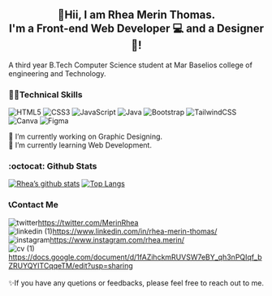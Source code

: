 
<h2 align="center">
👋Hii, I am Rhea Merin Thomas. <br>
I'm a Front-end Web Developer 💻 and a Designer 🎨!
</h2> 
A third year B.Tech Computer Science student at Mar Baselios college of engineering and Technology.

### 👩‍💻Technical Skills
![HTML5](https://img.shields.io/badge/html5-%23E34F26.svg?style=for-the-badge&logo=html5&logoColor=white) ![CSS3](https://img.shields.io/badge/css3-%231572B6.svg?style=for-the-badge&logo=css3&logoColor=white) ![JavaScript](https://img.shields.io/badge/javascript-%23323330.svg?style=for-the-badge&logo=javascript&logoColor=%23F7DF1E) ![Java](https://img.shields.io/badge/java-%23ED8B00.svg?style=for-the-badge&logo=java&logoColor=white) ![Bootstrap](https://img.shields.io/badge/bootstrap-%23563D7C.svg?style=for-the-badge&logo=bootstrap&logoColor=white) ![TailwindCSS](https://img.shields.io/badge/tailwindcss-%2338B2AC.svg?style=for-the-badge&logo=tailwind-css&logoColor=white) ![Canva](https://img.shields.io/badge/Canva-%2300C4CC.svg?style=for-the-badge&logo=Canva&logoColor=white) ![Figma](https://img.shields.io/badge/figma-%23F24E1E.svg?style=for-the-badge&logo=figma&logoColor=white)


🔭 I’m currently working on Graphic Designing. <br>
🌱 I’m currently learning Web Development.


###	:octocat: Github Stats
[![Rhea’s github stats](https://github-readme-stats.vercel.app/api?username=RheaMerin)](https://github.com/RheaMerin)
[![Top Langs](https://github-readme-stats.vercel.app/api/top-langs/?username=RheaMerin&layout=compact)](https://github.com/RheaMerin)

### 📞Contact Me
![twitter](https://user-images.githubusercontent.com/74013241/150143077-a2485099-ba3f-4940-a4e0-0e714fecb129.png)https://twitter.com/MerinRhea <br>
![linkedin (1)](https://user-images.githubusercontent.com/74013241/150143075-750ae9c9-9f4a-4e5c-a31d-507d6f51fd4e.png)https://www.linkedin.com/in/rhea-merin-thomas/ <br>
![instagram](https://user-images.githubusercontent.com/74013241/150143288-2393ca84-3e4c-4afe-aba1-e23db192e4db.png)https://www.instagram.com/rhea.merin/ <br>
![cv (1)](https://user-images.githubusercontent.com/74013241/150143652-3aa1d0cb-991f-4775-bbcd-0b7c45e9d588.png)https://docs.google.com/document/d/1fAZihckmRUVSW7eBY_qh3nPQIqf_bZRUYQYITCqqeTM/edit?usp=sharing<br>
<br>
✨If you have any quetions or feedbacks, please feel free to reach out to me. 







